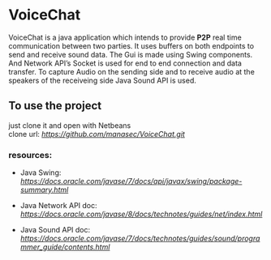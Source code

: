 # VoiceChat
VoiceChat is a java application which intends to provide **P2P** real time communication between two parties. It uses buffers on both endpoints to send and receive sound data. The Gui is made using Swing components. And Network API’s Socket is used for end to end connection and data transfer. To capture Audio on the sending side and to receive audio at the speakers of the receiveing side Java Sound API is used. 

## To use the project
just clone it and open with Netbeans <br/>
clone url: *https://github.com/manasec/VoiceChat.git*


### resources:
* Java Swing:
*https://docs.oracle.com/javase/7/docs/api/javax/swing/package-summary.html*

* Java Network API doc:
*https://docs.oracle.com/javase/8/docs/technotes/guides/net/index.html*

* Java Sound API doc:
*https://docs.oracle.com/javase/7/docs/technotes/guides/sound/programmer_guide/contents.html*
